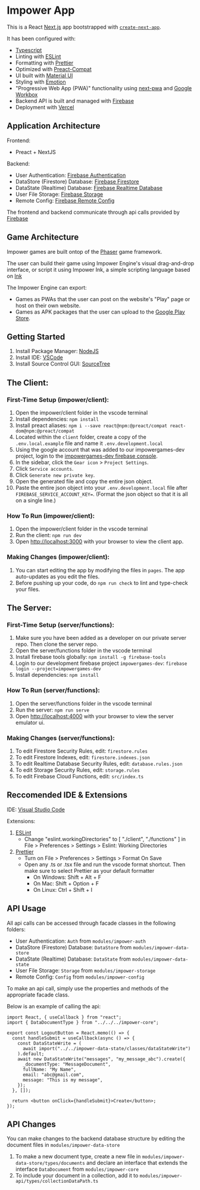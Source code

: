 # Impower App

This is a React [Next.js](https://nextjs.org/) app bootstrapped with [`create-next-app`](https://github.com/vercel/next.js/tree/canary/packages/create-next-app).

It has been configured with:

- [Typescript](https://www.typescriptlang.org)
- Linting with [ESLint](https://eslint.org)
- Formatting with [Prettier](https://prettier.io)
- Optimized with [Preact-Compat](https://github.com/preactjs/preact-compat)
- UI built with [Material UI](https://mui.com)
- Styling with [Emotion](https://emotion.sh)
- "Progressive Web App (PWA)" functionality using [next-pwa](https://github.com/shadowwalker/next-pwa) and [Google Workbox](https://developers.google.com/web/tools/workbox)
- Backend API is built and managed with [Firebase](https://firebase.google.com)
- Deployment with [Vercel](https://vercel.com)

## Application Architecture

Frontend:

- Preact + NextJS

Backend:

- User Authentication: [Firebase Authentication](https://firebase.google.com/products/auth)
- DataStore (Firestore) Database: [Firebase Firestore](https://firebase.google.com/products/firestore)
- DataState (Realtime) Database: [Firebase Realtime Database](https://firebase.google.com/products/database)
- User File Storage: [Firebase Storage](https://firebase.google.com/products/storage)
- Remote Config: [Firebase Remote Config](https://firebase.google.com/products/remote-config)

The frontend and backend communicate through api calls provided by [Firebase](https://firebase.google.com)

## Game Architecture

Impower games are built ontop of the [Phaser](http://phaser.io) game framework.

The user can build their game using Impower Engine's visual drag-and-drop interface, or script it using Impower Ink, a simple scripting language based on [Ink](https://www.inklestudios.com/ink)

The Impower Engine can export:

- Games as PWAs that the user can post on the website's "Play" page or host on their own website.
- Games as APK packages that the user can upload to the [Google Play Store](https://play.google.com/store).

## Getting Started

1. Install Package Manager: [NodeJS](https://nodejs.org)
2. Install IDE: [VSCode](https://code.visualstudio.com)
3. Install Source Control GUI: [SourceTree](https://www.sourcetreeapp.com)

## The Client:

### First-Time Setup (impower/client):

1. Open the impower/client folder in the vscode terminal
2. Install dependencies: `npm install`
3. Install preact aliases: `npm i --save react@npm:@preact/compat react-dom@npm:@preact/compat`
4. Located within the `client` folder, create a copy of the `.env.local.example` file and name it `.env.development.local`
5. Using the google account that was added to our impowergames-dev project, login to the [impowergames-dev firebase console](https://console.firebase.google.com/u/1/project/impowergames-dev).
6. In the sidebar, click the `Gear icon` > `Project Settings`.
7. Click `Service accounts`.
8. Click `Generate new private key`.
9. Open the generated file and copy the entire json object.
10. Paste the entire json object into your `.env.development.local` file after `FIREBASE_SERVICE_ACCOUNT_KEY=`. (Format the json object so that it is all on a single line.)

### How To Run (impower/client):

1. Open the impower/client folder in the vscode terminal
2. Run the client: `npm run dev`
3. Open [http://localhost:3000](http://localhost:3000) with your browser to view the client app.

### Making Changes (impower/client):

1. You can start editing the app by modifying the files in `pages`. The app auto-updates as you edit the files.
2. Before pushing up your code, do `npm run check` to lint and type-check your files.

## The Server:

### First-Time Setup (server/functions):

1. Make sure you have been added as a developer on our private server repo. Then clone the server repo.
2. Open the server/functions folder in the vscode terminal
3. Install firebase tools globally: `npm install -g firebase-tools`
4. Login to our development firebase project `impowergames-dev`: `firebase login --project=impowergames-dev`
5. Install dependencies: `npm install`

### How To Run (server/functions):

1. Open the server/functions folder in the vscode terminal
2. Run the server: `npm run serve`
3. Open [http://localhost:4000](http://localhost:4000) with your browser to view the server emulator ui.

### Making Changes (server/functions):

1. To edit Firestore Security Rules, edit: `firestore.rules`
2. To edit Firestore Indexes, edit: `firestore.indexes.json`
3. To edit Realtime Database Security Rules, edit: `database.rules.json`
4. To edit Storage Security Rules, edit: `storage.rules`
5. To edit Firebase Cloud Functions, edit: `src/index.ts`

## Reccomended IDE & Extensions

IDE: [Visual Studio Code](https://code.visualstudio.com/)

Extensions:

1. [ESLint](https://marketplace.visualstudio.com/items?itemName=dbaeumer.vscode-eslint)
   - Change "eslint.workingDirectories" to [ "./client", "./functions" ] in File > Preferences > Settings > Eslint: Working Directories
2. [Prettier](https://marketplace.visualstudio.com/items?itemName=esbenp.prettier-vscode)
   - Turn on File > Preferences > Settings > Format On Save
   - Open any .ts or .tsx file and run the vscode format shortcut. Then make sure to select Prettier as your default formatter
     - On Windows: Shift + Alt + F
     - On Mac: Shift + Option + F
     - On Linux: Ctrl + Shift + I

## API Usage

All api calls can be accessed through facade classes in the following folders:

- User Authentication: `Auth` from `modules/impower-auth`
- DataStore (Firestore) Database: `DataStore` from `modules/impower-data-store`
- DataState (Realtime) Database: `DataState` from `modules/impower-data-state`
- User File Storage: `Storage` from `modules/impower-storage`
- Remote Config: `Config` from `modules/impower-config`

To make an api call, simply use the properties and methods of the appropriate facade class.

Below is an example of calling the api:

```tsx
import React, { useCallback } from "react";
import { DataDocumentType } from "../../../impower-core";

export const LogoutButton = React.memo(() => {
  const handleSubmit = useCallback(async () => {
    const DataStateWrite = (
      await import("../../impower-data-state/classes/dataStateWrite")
    ).default;
    await new DataStateWrite("messages", "my_message_abc").create({
      _documentType: "MessageDocument",
      fullName: "My Name",
      email: "abc@gmail.com",
      message: "This is my message",
    });
  }, []);

  return <button onClick={handleSubmit}>Create</button>;
});
```

## API Changes

You can make changes to the backend database structure by editing the document files in `modules/impower-data-store`

1. To make a new document type, create a new file in `modules/impower-data-store/types/documents` and declare an interface that extends the interface `DataDocument` from `modules/impower-core`
2. To include your document in a collection, add it to `modules/impower-api/types/collectionDataPath.ts`